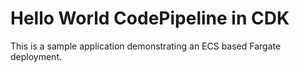 
# Hello World CodePipeline in CDK
This is a sample application demonstrating an ECS based Fargate deployment.